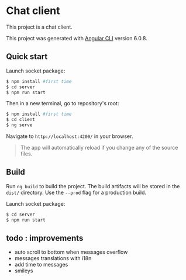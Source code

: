 # Chat client

This project is a chat client.

This project was generated with [Angular CLI](https://github.com/angular/angular-cli) version 6.0.8.

## Quick start

Launch socket package:

```bash
$ npm install #first time
$ cd server
$ npm run start
```

Then in a new terminal, go to repository's root:

```bash
$ npm install #first time
$ cd client
$ ng serve
```

Navigate to `http://localhost:4200/` in your browser. 

> The app will automatically reload if you change any of the source files.

## Build

Run `ng build` to build the project. The build artifacts will be stored in the `dist/` directory. Use the `--prod` flag for a production build.

Launch socket package:

```bash
$ cd server
$ npm run start
```

## todo : improvements

* auto scroll to bottom when messages overflow
* messages translations with i18n
* add time to messages
* smileys
